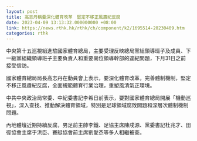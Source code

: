 ```yaml
---
layout: post
title: 高志丹稱要深化體育改革　堅定不移正風肅紀反腐
date: 2023-04-09 13:13:32.000000000 +08:00
link: https://news.rthk.hk/rthk/ch/component/k2/1695514-20230409.htm
categories: rthk
---
```


中央第十五巡視組進駐國家體育總局，主要受理反映總局黨組領導班子及成員、下一級黨組織領導班子主要負責人和重要崗位領導幹部的違紀問題，下月31日之前接受信訪。

國家體育總局局長高志丹在動員會上表示，要深化體育改革，完善體制機制，堅定不移正風肅紀反腐，全面規範體育行業治理，重塑風清氣正環境。

中共中央政治局常委、中紀委書記李希日前表示，要對國家體育總局開展「機動巡視」，深入查找、推動解決體育領域，特別是足球領域腐敗問題和深層次體制機制問題。

內地體壇近期持續反腐，男足前主帥李鐵、足協主席陳戌源、黨委書記杜兆才、田徑協會主席于洪臣、賽艇協會前主席劉愛杰等多人相繼被查。
